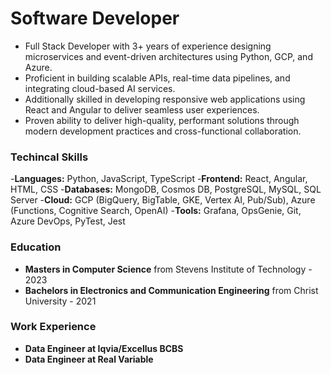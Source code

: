 # Software Developer
- Full Stack Developer with 3+ years of experience designing microservices and event-driven architectures using Python, GCP, and Azure.
- Proficient in building scalable APIs, real-time data pipelines, and integrating cloud-based AI services.
- Additionally skilled in developing responsive web applications using React and Angular to deliver seamless user experiences.
- Proven ability to deliver high-quality, performant solutions through modern development practices and cross-functional collaboration.

### Techincal Skills
-**Languages:** Python, JavaScript, TypeScript
-**Frontend:** React, Angular, HTML, CSS 
-**Databases:** MongoDB, Cosmos DB, PostgreSQL, MySQL, SQL Server
-**Cloud:** GCP (BigQuery, BigTable, GKE, Vertex AI, Pub/Sub), Azure (Functions, Cognitive Search, OpenAI)
-**Tools:** Grafana, OpsGenie, Git, Azure DevOps, PyTest, Jest 

### Education
- **Masters in Computer Science** from Stevens Institute of Technology - 2023
- **Bachelors in Electronics and Communication Engineering** from Christ University - 2021

### Work Experience
- **Data Engineer at Iqvia/Excellus BCBS** 
- **Data Engineer at Real Variable**
